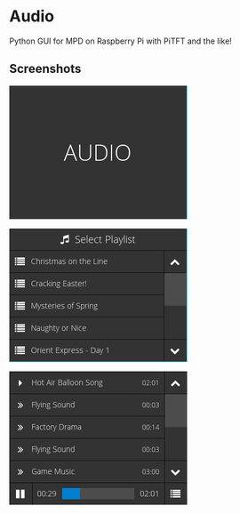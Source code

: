# Audio
Python GUI for MPD on Raspberry Pi with PiTFT and the like!

## Screenshots

![alt tag](https://github.com/keesjankoster/Audio/raw/master/doc/screen1.png)

![alt tag](https://github.com/keesjankoster/Audio/raw/master/doc/screen2.png)

![alt tag](https://github.com/keesjankoster/Audio/raw/master/doc/screen3.png)

